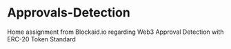 # Approvals-Detection
Home assignment from Blockaid.io regarding Web3 Approval Detection with ERC-20 Token Standard

